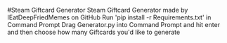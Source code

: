#Steam Giftcard Generator
Steam Giftcard Generator made by IEatDeepFriedMemes on GitHub
Run 'pip install -r Requirements.txt' in Command Prompt
Drag Generator.py into Command Prompt and hit enter and then choose how many Giftcards you'd like to generate
